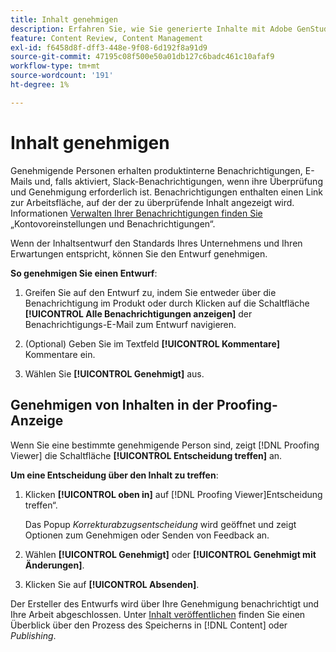 ```yaml
---
title: Inhalt genehmigen
description: Erfahren Sie, wie Sie generierte Inhalte mit Adobe GenStudio for Performance Marketing genehmigen.
feature: Content Review, Content Management
exl-id: f6458d8f-dff3-448e-9f08-6d192f8a91d9
source-git-commit: 47195c08f500e50a01db127c6badc461c10afaf9
workflow-type: tm+mt
source-wordcount: '191'
ht-degree: 1%

---
```


# Inhalt genehmigen

Genehmigende Personen erhalten produktinterne Benachrichtigungen, E-Mails und, falls aktiviert, Slack-Benachrichtigungen, wenn ihre Überprüfung und Genehmigung erforderlich ist. Benachrichtigungen enthalten einen Link zur Arbeitsfläche, auf der der zu überprüfende Inhalt angezeigt wird. Informationen [ Verwalten Ihrer Benachrichtigungen finden Sie ](https://experienceleague.adobe.com/de/docs/core-services/interface/features/account-preferences) „Kontovoreinstellungen und Benachrichtigungen“.

Wenn der Inhaltsentwurf den Standards Ihres Unternehmens und Ihren Erwartungen entspricht, können Sie den Entwurf genehmigen.

**So genehmigen Sie einen Entwurf**:

1. Greifen Sie auf den Entwurf zu, indem Sie entweder über die Benachrichtigung im Produkt oder durch Klicken auf die Schaltfläche **[!UICONTROL Alle Benachrichtigungen anzeigen]** der Benachrichtigungs-E-Mail zum Entwurf navigieren.

1. (Optional) Geben Sie im Textfeld **[!UICONTROL Kommentare]** Kommentare ein.

1. Wählen Sie **[!UICONTROL Genehmigt]** aus.

## Genehmigen von Inhalten in der Proofing-Anzeige

Wenn Sie eine bestimmte genehmigende Person sind, zeigt [!DNL Proofing Viewer] die Schaltfläche **[!UICONTROL Entscheidung treffen]** an.

**Um eine Entscheidung über den Inhalt zu treffen**:

1. Klicken **[!UICONTROL oben in]** auf [!DNL Proofing Viewer]Entscheidung treffen“.

   Das Popup _Korrekturabzugsentscheidung_ wird geöffnet und zeigt Optionen zum Genehmigen oder Senden von Feedback an.

1. Wählen **[!UICONTROL Genehmigt]** oder **[!UICONTROL Genehmigt mit Änderungen]**.

1. Klicken Sie auf **[!UICONTROL Absenden]**.

Der Ersteller des Entwurfs wird über Ihre Genehmigung benachrichtigt und Ihre Arbeit abgeschlossen. Unter [Inhalt veröffentlichen](/help/user-guide/approvals/publish-content.md) finden Sie einen Überblick über den Prozess des Speicherns in [!DNL Content] oder _Publishing_.
